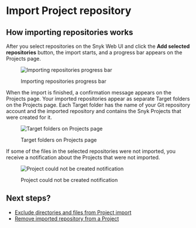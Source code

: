 # Import Project repository

## How importing repositories works

After you select repositories on the Snyk Web UI and click the **Add selected repositories** button, the import starts, and a progress bar appears on the Projects page.

<figure><img src="../../.gitbook/assets/importing projects.png" alt="Importing repositories progress bar"><figcaption><p>Importing repositories progress bar</p></figcaption></figure>

When the import is finished, a confirmation message appears on the Projects page. Your imported repositories appear as separate Target folders on the Projects page. Each Target folder has the name of your Git repository account and the imported repository and contains the Snyk Projects that were created for it.

<figure><img src="../../.gitbook/assets/target folders.png" alt="Target folders on Projects page"><figcaption><p>Target folders on Projects page</p></figcaption></figure>

If some of the files in the selected repositories were not imported, you receive a notification about the Projects that were not imported.&#x20;

<figure><img src="../../.gitbook/assets/import_failed.png" alt="Project could not be created notification"><figcaption><p>Project could not be created notification</p></figcaption></figure>

## Next steps?

* [Exclude directories and files from Project import](exclude-directories-and-files-from-project-import.md)
* [Remove imported repository from a Project](remove-imported-repository-from-a-project.md)
